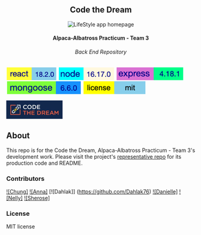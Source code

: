 <h2 align="center">Code the Dream</h2>
<p align="center"><img src="./frontend/assets/site-screenshot.jpg" alt="LifeStyle app homepage" /></p>
<h4 align="center">Alpaca-Albatross Practicum - Team 3</h4>
<h6 align="center">Back End Repository</h6>

![react version](./frontend/assets/react-version.svg) ![node version](./frontend/assets/node-version.svg) ![express version](./frontend/assets/express-version.svg) ![mongoose version](./frontend/assets/mongoose-version.svg) ![mit license](./frontend/assets/mit-license.svg)

<p align="left"><img width="150" src="./assets/ctd-logo.jpeg" /></p>

## About

This repo is for the Code the Dream, Alpaca-Albatross Practicum - Team 3's development work. Please visit the project's [representative repo](https://github.com/Code-the-Dream-School/alpaca-albatross-practicum-team3-front) for its production code and README.

### Contributors

[![Chung]](https://github.com/Sanlung)
[![Anna]](https://github.com/lis-anna)
[![Dahlak]] (https://github.com/Dahlak76)
[![Danielle]](https://github.com/dow-mp)
[![Nelly]](https://github.com/Nelly-OP)
[![Sherose]](https://github.com/essbee23)

### License

MIT license
